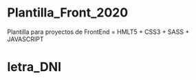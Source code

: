 # Plantilla_Front_2020
Plantilla para proyectos de FrontEnd = HMLT5 + CSS3 + SASS + JAVASCRIPT
# letra_DNI
